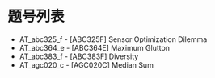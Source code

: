 # 题号列表

- AT_abc325_f - [ABC325F] Sensor Optimization Dilemma
- AT_abc364_e - [ABC364E] Maximum Glutton
- AT_abc383_f - [ABC383F] Diversity
- AT_agc020_c - [AGC020C] Median Sum
